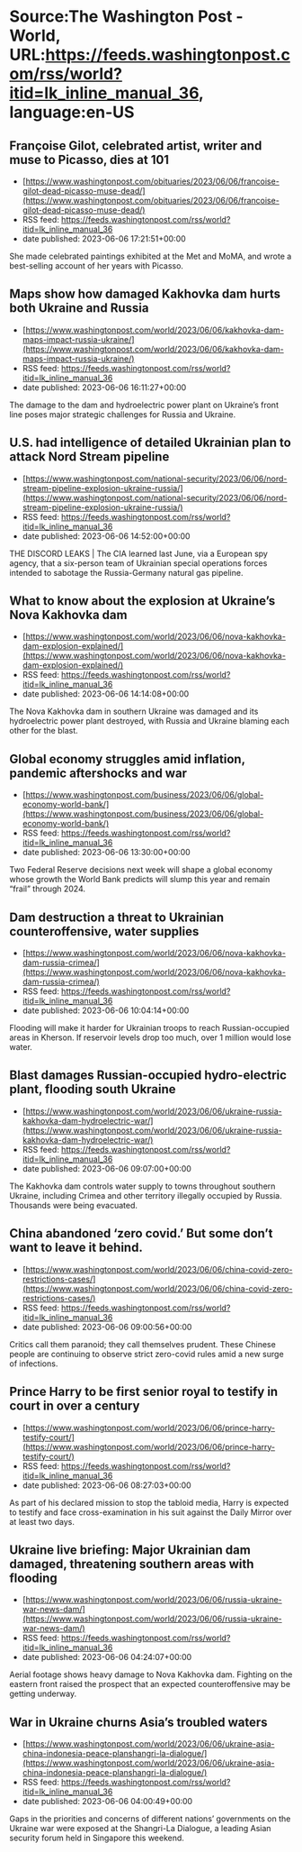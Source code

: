 # Source:The Washington Post - World, URL:https://feeds.washingtonpost.com/rss/world?itid=lk_inline_manual_36, language:en-US

## Françoise Gilot, celebrated artist, writer and muse to Picasso, dies at 101
 - [https://www.washingtonpost.com/obituaries/2023/06/06/francoise-gilot-dead-picasso-muse-dead/](https://www.washingtonpost.com/obituaries/2023/06/06/francoise-gilot-dead-picasso-muse-dead/)
 - RSS feed: https://feeds.washingtonpost.com/rss/world?itid=lk_inline_manual_36
 - date published: 2023-06-06 17:21:51+00:00

She made celebrated paintings exhibited at the Met and MoMA, and wrote a best-selling account of her years with Picasso.

## Maps show how damaged Kakhovka dam hurts both Ukraine and Russia
 - [https://www.washingtonpost.com/world/2023/06/06/kakhovka-dam-maps-impact-russia-ukraine/](https://www.washingtonpost.com/world/2023/06/06/kakhovka-dam-maps-impact-russia-ukraine/)
 - RSS feed: https://feeds.washingtonpost.com/rss/world?itid=lk_inline_manual_36
 - date published: 2023-06-06 16:11:27+00:00

The damage to the dam and hydroelectric power plant on Ukraine’s front line poses major strategic challenges for Russia and Ukraine.

## U.S. had intelligence of detailed Ukrainian plan to attack Nord Stream pipeline
 - [https://www.washingtonpost.com/national-security/2023/06/06/nord-stream-pipeline-explosion-ukraine-russia/](https://www.washingtonpost.com/national-security/2023/06/06/nord-stream-pipeline-explosion-ukraine-russia/)
 - RSS feed: https://feeds.washingtonpost.com/rss/world?itid=lk_inline_manual_36
 - date published: 2023-06-06 14:52:00+00:00

THE DISCORD LEAKS | The CIA learned last June, via a European spy agency, that a six-person team of Ukrainian special operations forces intended to sabotage the Russia-Germany natural gas pipeline.

## What to know about the explosion at Ukraine’s Nova Kakhovka dam
 - [https://www.washingtonpost.com/world/2023/06/06/nova-kakhovka-dam-explosion-explained/](https://www.washingtonpost.com/world/2023/06/06/nova-kakhovka-dam-explosion-explained/)
 - RSS feed: https://feeds.washingtonpost.com/rss/world?itid=lk_inline_manual_36
 - date published: 2023-06-06 14:14:08+00:00

The Nova Kakhovka dam in southern Ukraine was damaged and its hydroelectric power plant destroyed, with Russia and Ukraine blaming each other for the blast.

## Global economy struggles amid inflation, pandemic aftershocks and war
 - [https://www.washingtonpost.com/business/2023/06/06/global-economy-world-bank/](https://www.washingtonpost.com/business/2023/06/06/global-economy-world-bank/)
 - RSS feed: https://feeds.washingtonpost.com/rss/world?itid=lk_inline_manual_36
 - date published: 2023-06-06 13:30:00+00:00

Two Federal Reserve decisions next week will shape a global economy whose growth the World Bank predicts will slump this year and remain “frail” through 2024.

## Dam destruction a threat to Ukrainian counteroffensive, water supplies
 - [https://www.washingtonpost.com/world/2023/06/06/nova-kakhovka-dam-russia-crimea/](https://www.washingtonpost.com/world/2023/06/06/nova-kakhovka-dam-russia-crimea/)
 - RSS feed: https://feeds.washingtonpost.com/rss/world?itid=lk_inline_manual_36
 - date published: 2023-06-06 10:04:14+00:00

Flooding will make it harder for Ukrainian troops to reach Russian-occupied areas in Kherson. If reservoir levels drop too much, over 1 million would lose water.

## Blast damages Russian-occupied hydro-electric plant, flooding south Ukraine
 - [https://www.washingtonpost.com/world/2023/06/06/ukraine-russia-kakhovka-dam-hydroelectric-war/](https://www.washingtonpost.com/world/2023/06/06/ukraine-russia-kakhovka-dam-hydroelectric-war/)
 - RSS feed: https://feeds.washingtonpost.com/rss/world?itid=lk_inline_manual_36
 - date published: 2023-06-06 09:07:00+00:00

The Kakhovka dam controls water supply to towns throughout southern Ukraine, including  Crimea and other territory illegally occupied by Russia. Thousands were being evacuated.

## China abandoned ‘zero covid.’ But some don’t want to leave it behind.
 - [https://www.washingtonpost.com/world/2023/06/06/china-covid-zero-restrictions-cases/](https://www.washingtonpost.com/world/2023/06/06/china-covid-zero-restrictions-cases/)
 - RSS feed: https://feeds.washingtonpost.com/rss/world?itid=lk_inline_manual_36
 - date published: 2023-06-06 09:00:56+00:00

Critics call them paranoid; they call themselves prudent. These Chinese people are continuing to observe strict zero-covid rules amid a new surge of infections.

## Prince Harry to be first senior royal to testify in court in over a century
 - [https://www.washingtonpost.com/world/2023/06/06/prince-harry-testify-court/](https://www.washingtonpost.com/world/2023/06/06/prince-harry-testify-court/)
 - RSS feed: https://feeds.washingtonpost.com/rss/world?itid=lk_inline_manual_36
 - date published: 2023-06-06 08:27:03+00:00

As part of his declared mission to stop the tabloid media, Harry is expected to testify and face cross-examination in his suit against the Daily Mirror over at least two days.

## Ukraine live briefing: Major Ukrainian dam damaged, threatening southern areas with flooding
 - [https://www.washingtonpost.com/world/2023/06/06/russia-ukraine-war-news-dam/](https://www.washingtonpost.com/world/2023/06/06/russia-ukraine-war-news-dam/)
 - RSS feed: https://feeds.washingtonpost.com/rss/world?itid=lk_inline_manual_36
 - date published: 2023-06-06 04:24:07+00:00

Aerial footage shows heavy damage to Nova Kakhovka dam. Fighting on the eastern front raised the prospect that an expected counteroffensive may be getting underway.

## War in Ukraine churns Asia’s troubled waters
 - [https://www.washingtonpost.com/world/2023/06/06/ukraine-asia-china-indonesia-peace-planshangri-la-dialogue/](https://www.washingtonpost.com/world/2023/06/06/ukraine-asia-china-indonesia-peace-planshangri-la-dialogue/)
 - RSS feed: https://feeds.washingtonpost.com/rss/world?itid=lk_inline_manual_36
 - date published: 2023-06-06 04:00:49+00:00

Gaps in the priorities and concerns of different nations’ governments on the Ukraine war were exposed at the Shangri-La Dialogue, a leading Asian security forum held in Singapore this weekend.

